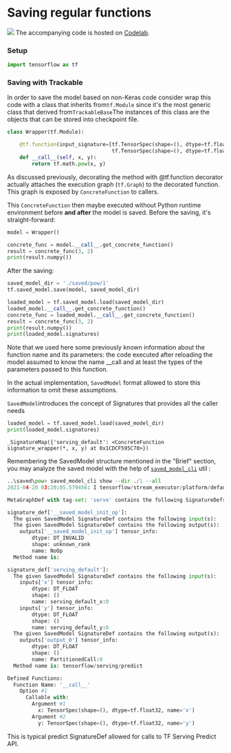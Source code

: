 # Saving regular functions

![](../.gitbook/assets/colab_favicon.ico) The accompanying code is hosted on [Codelab](https://colab.research.google.com/drive/1aId7DB_bH6KAla529_154K_A0tITqeAS?usp=sharing).  

### Setup

```python
import tensorflow as tf
```

### Saving with Trackable

In order to save the model based on non-Keras code consider wrap this code with a class that inherits from`tf.Module` since it's the most generic class that derived from`TrackableBase`The instances of this class are the objects that can be stored into checkpoint file.

```python
class Wrapper(tf.Module):

    @tf.function(input_signature=[tf.TensorSpec(shape=(), dtype=tf.float32),
                                  tf.TensorSpec(shape=(), dtype=tf.float32)])
    def __call__(self, x, y):
        return tf.math.pow(x, y)
```

As discussed previously, decorating the method with @tf.function decorator actually attaches the execution graph \(`tf.Graph`\) to the decorated function. This graph is exposed by `ConcreteFunction` to callers.

This `ConcreteFunction` then maybe executed without Python runtime environment before **and after** the model is saved. Before the saving, it's straight-forward:

```python
model = Wrapper()

concrete_func = model.__call__.get_concrete_function()
result = concrete_func(3, 2)
print(result.numpy())
```

After the saving:

```python
saved_model_dir = './saved/pow/1'
tf.saved_model.save(model, saved_model_dir)

loaded_model = tf.saved_model.load(saved_model_dir)
loaded_model.__call__.get_concrete_function()
concrete_func = loaded_model.__call__.get_concrete_function()
result = concrete_func(3, 2)
print(result.numpy())
print(loaded_model.signatures)
```

Note that we used here some previously known information about the function name and its parameters: the code executed after reloading the model assumed to know the name \_\_call and at least the types of the parameters passed to this function.

In the actual implementation, `SavedModel` format allowed to store this information to omit these assumptions.  

`SavedModel`introduces the concept of Signatures that provides all the caller needs

```python
loaded_model = tf.saved_model.load(saved_model_dir)
print(loaded_model.signatures)
```

```text
_SignatureMap({'serving_default': <ConcreteFunction signature_wrapper(*, x, y) at 0x1CDCF595C70>})
```

Remembering the SavedModel structure mentioned in the "Brief" section, you may analyze the saved model with the help of [`saved_model_cli`](https://github.com/tensorflow/docs/blob/master/site/en/r1/guide/saved_model.md#cli-to-inspect-and-execute-savedmodel) util :

```python
..\saved\pow> saved_model_cli show --dir ./1 --all
2021-04-20 03:20:05.579456: I tensorflow/stream_executor/platform/default/dso_loader.cc:49] Successfully opened dynamic library cudart64_110.dll

MetaGraphDef with tag-set: 'serve' contains the following SignatureDefs:

signature_def['__saved_model_init_op']:
  The given SavedModel SignatureDef contains the following input(s):
  The given SavedModel SignatureDef contains the following output(s):
    outputs['__saved_model_init_op'] tensor_info:
        dtype: DT_INVALID
        shape: unknown_rank
        name: NoOp
  Method name is:

signature_def['serving_default']:
  The given SavedModel SignatureDef contains the following input(s):
    inputs['x'] tensor_info:
        dtype: DT_FLOAT
        shape: ()
        name: serving_default_x:0
    inputs['y'] tensor_info:
        dtype: DT_FLOAT
        shape: ()
        name: serving_default_y:0
  The given SavedModel SignatureDef contains the following output(s):
    outputs['output_0'] tensor_info:
        dtype: DT_FLOAT
        shape: ()
        name: PartitionedCall:0
  Method name is: tensorflow/serving/predict

Defined Functions:
  Function Name: '__call__'
    Option #1
      Callable with:
        Argument #1
          x: TensorSpec(shape=(), dtype=tf.float32, name='x')
        Argument #2
          y: TensorSpec(shape=(), dtype=tf.float32, name='y')
```

This is typical predict SignatureDef allowed for calls to TF Serving Predict API.

